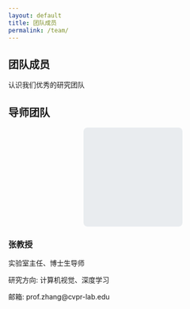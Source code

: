 ```yaml
---
layout: default
title: 团队成员
permalink: /team/
---
```


<section class="page-header">
    <div class="container">
        <h1 data-zh="团队成员" data-en="Team Members">团队成员</h1>
        <p data-zh="认识我们优秀的研究团队" data-en="Meet our outstanding research team">认识我们优秀的研究团队</p>
    </div>
</section>

<section class="content-section">
    <div class="container">
        <h2 data-zh="导师团队" data-en="Faculty">导师团队</h2>
        <div class="team-grid">
            <div class="team-member">
                <div class="member-image">
                    <div style="width:200px;height:200px;background:#e9ecef;display:flex;align-items:center;justify-content:center;border-radius:8px;margin:0 auto;">
                        <i class="fas fa-user" style="font-size:48px;color:#6c757d;"></i>
                    </div>
                </div>
                <div class="member-info">
                    <h3 data-zh="张教授" data-en="Prof. Zhang">张教授</h3>
                    <p class="member-title" data-zh="实验室主任、博士生导师" data-en="Lab Director & Ph.D. Supervisor">实验室主任、博士生导师</p>
                    <p class="member-research" data-zh="研究方向: 计算机视觉、深度学习" data-en="Research: Computer Vision, Deep Learning">研究方向: 计算机视觉、深度学习</p>
                    <p class="member-email" data-zh="邮箱: prof.zhang@cvpr-lab.edu" data-en="Email: prof.zhang@cvpr-lab.edu">邮箱: prof.zhang@cvpr-lab.edu</p>
                </div>
            </div>
        </div>
    </div>
</section>
